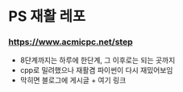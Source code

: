 # PS 재활 레포
### https://www.acmicpc.net/step
- 8단계까지는 하루에 한단계, 그 이후로는 되는 곳까지 
- cpp로 밀려했으나 재활겸 파이썬이 다시 재밌어보임
- 막히면 블로그에 게시글 + 여기 링크
